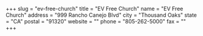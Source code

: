 +++
slug = "ev-free-church"
title = "EV Free Church"
name = "EV Free Church"
address = "999 Rancho Canejo Blvd"
city = "Thousand Oaks"
state = "CA"
postal = "91320"
website = ""
phone = "805-262-5000"
fax = ""
+++
